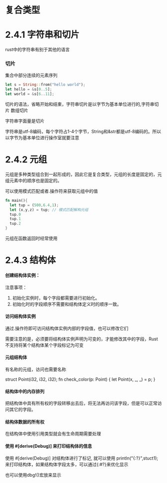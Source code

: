 # 复合类型


# 2.4.1 字符串和切片

rust中的字符串有别于其他的语言

### 切片 

集合中部分连续的元素序列

```rust
let s = String::from("hello world");
let hello = &s[0..5];
let world = &s[6..11];
```
切片的语法，省略开始和结束，字符串切片是以字节为基本单位进行的,字符串切片
数组切片

字符串字面量是切片

字符串是utf-8编码，每个字符占1-4个字节，String和&str都是utf-8编码的。所以以字节为基本单位进行操作室就要注意

# 2.4.2 元组

元组是多种类型组合到一起形成的，因此它是复合类型，元组的长度是固定的，元组元素中的顺序也是固定的。

可以使用模式匹配或者.操作符来获取元组中的值

```rust
fn main(){
  let tup = (500,6.4,1);
  let (x,y,z) = tup; // 模式匹配解构元组
  tup.0
  tup.1
  tup.2
}
```
元组在函数返回时经常使用

# 2.4.3 结构体

#### 创建结构体实例：

注意事项：
1. 初始化实例时，每个字段都需要进行初始化。
2. 初始化时的字段顺序不需要和结构体定义时的顺序一致。

#### 访问结构体实例

通过.操作符即可访问结构体实例内部的字段值，也可以修改它们

需要注意的是，必须要将结构体实例声明为可变的，才能修改其中的字段，Rust不支持将某个结构体某个字段标记为可变

#### 元组结构体

有名称的元组，访问也需要名称


struct Point(i32, i32, i32);
fn check_color(p: Point) {
    let Point(x, _, _) = p;
}
#### 结构体中的内存排列

把结构体中具有所有权的字段转移出去后，将无法再访问该字段，但是可以正常访问其它的字段。



#### 结构体数据的所有权

在结构体中使用引用类型就会有生命周期需要处理

#### 使用 #[derive(Debug)] 来打印结构体的信息

使用 #[derive(Debug)] 对结构体进行了标记,
就可以使用 println("{:?}",stuct1); 来打印结构体，如果结构体字段太多，可以通过{:#?}来优化显示

也可以使用dbg!()宏放来显示